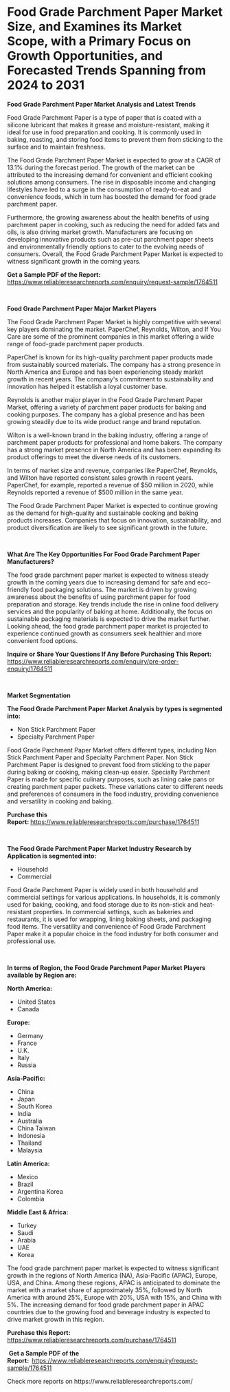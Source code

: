 <p><h1>Food Grade Parchment Paper Market Size, and Examines its Market Scope, with a Primary Focus on Growth Opportunities, and Forecasted Trends Spanning from 2024 to 2031</h1></p><p><strong>Food Grade Parchment Paper Market Analysis and Latest Trends</strong></p>
<p><p>Food Grade Parchment Paper is a type of paper that is coated with a silicone lubricant that makes it grease and moisture-resistant, making it ideal for use in food preparation and cooking. It is commonly used in baking, roasting, and storing food items to prevent them from sticking to the surface and to maintain freshness.</p><p>The Food Grade Parchment Paper Market is expected to grow at a CAGR of 13.1% during the forecast period. The growth of the market can be attributed to the increasing demand for convenient and efficient cooking solutions among consumers. The rise in disposable income and changing lifestyles have led to a surge in the consumption of ready-to-eat and convenience foods, which in turn has boosted the demand for food grade parchment paper.</p><p>Furthermore, the growing awareness about the health benefits of using parchment paper in cooking, such as reducing the need for added fats and oils, is also driving market growth. Manufacturers are focusing on developing innovative products such as pre-cut parchment paper sheets and environmentally friendly options to cater to the evolving needs of consumers. Overall, the Food Grade Parchment Paper Market is expected to witness significant growth in the coming years.</p></p>
<p><strong>Get a Sample PDF of the Report:&nbsp;</strong> <a href="https://www.reliableresearchreports.com/enquiry/request-sample/1764511">https://www.reliableresearchreports.com/enquiry/request-sample/1764511</a></p>
<p>&nbsp;</p>
<p><strong>Food Grade Parchment Paper Major Market Players</strong></p>
<p><p>The Food Grade Parchment Paper Market is highly competitive with several key players dominating the market. PaperChef, Reynolds, Wilton, and If You Care are some of the prominent companies in this market offering a wide range of food-grade parchment paper products. </p><p>PaperChef is known for its high-quality parchment paper products made from sustainably sourced materials. The company has a strong presence in North America and Europe and has been experiencing steady market growth in recent years. The company's commitment to sustainability and innovation has helped it establish a loyal customer base.</p><p>Reynolds is another major player in the Food Grade Parchment Paper Market, offering a variety of parchment paper products for baking and cooking purposes. The company has a global presence and has been growing steadily due to its wide product range and brand reputation.</p><p>Wilton is a well-known brand in the baking industry, offering a range of parchment paper products for professional and home bakers. The company has a strong market presence in North America and has been expanding its product offerings to meet the diverse needs of its customers.</p><p>In terms of market size and revenue, companies like PaperChef, Reynolds, and Wilton have reported consistent sales growth in recent years. PaperChef, for example, reported a revenue of $50 million in 2020, while Reynolds reported a revenue of $500 million in the same year.</p><p>The Food Grade Parchment Paper Market is expected to continue growing as the demand for high-quality and sustainable cooking and baking products increases. Companies that focus on innovation, sustainability, and product diversification are likely to see significant growth in the future.</p></p>
<p>&nbsp;</p>
<p><strong>What Are The Key Opportunities For Food Grade Parchment Paper Manufacturers?</strong></p>
<p><p>The food grade parchment paper market is expected to witness steady growth in the coming years due to increasing demand for safe and eco-friendly food packaging solutions. The market is driven by growing awareness about the benefits of using parchment paper for food preparation and storage. Key trends include the rise in online food delivery services and the popularity of baking at home. Additionally, the focus on sustainable packaging materials is expected to drive the market further. Looking ahead, the food grade parchment paper market is projected to experience continued growth as consumers seek healthier and more convenient food options.</p></p>
<p><strong>Inquire or Share Your Questions If Any Before Purchasing This Report:</strong> <a href="https://www.reliableresearchreports.com/enquiry/pre-order-enquiry/1764511">https://www.reliableresearchreports.com/enquiry/pre-order-enquiry/1764511</a></p>
<p>&nbsp;</p>
<p><strong>Market Segmentation</strong></p>
<p><strong>The Food Grade Parchment Paper Market Analysis by types is segmented into:</strong></p>
<p><ul><li>Non Stick Parchment Paper</li><li>Specialty Parchment Paper</li></ul></p>
<p><p>Food Grade Parchment Paper Market offers different types, including Non Stick Parchment Paper and Specialty Parchment Paper. Non Stick Parchment Paper is designed to prevent food from sticking to the paper during baking or cooking, making clean-up easier. Specialty Parchment Paper is made for specific culinary purposes, such as lining cake pans or creating parchment paper packets. These variations cater to different needs and preferences of consumers in the food industry, providing convenience and versatility in cooking and baking.</p></p>
<p><strong>Purchase this Report:&nbsp;</strong><a href="https://www.reliableresearchreports.com/purchase/1764511">https://www.reliableresearchreports.com/purchase/1764511</a></p>
<p>&nbsp;</p>
<p><strong>The Food Grade Parchment Paper Market Industry Research by Application is segmented into:</strong></p>
<p><ul><li>Household</li><li>Commercial</li></ul></p>
<p><p>Food Grade Parchment Paper is widely used in both household and commercial settings for various applications. In households, it is commonly used for baking, cooking, and food storage due to its non-stick and heat-resistant properties. In commercial settings, such as bakeries and restaurants, it is used for wrapping, lining baking sheets, and packaging food items. The versatility and convenience of Food Grade Parchment Paper make it a popular choice in the food industry for both consumer and professional use.</p></p>
<p>&nbsp;</p>
<p><strong>In terms of Region, the Food Grade Parchment Paper Market Players available by Region are:</strong></p>
<p>
    <p> <strong> North America: </strong>
        <ul>
            <li>United States</li>
            <li>Canada</li>
        </ul>
        </p> 
    <p> <strong> Europe: </strong>
        <ul>
            <li>Germany</li>
            <li>France</li>
            <li>U.K.</li>
            <li>Italy</li>
            <li>Russia</li>
        </ul>
        </p> 
    <p> <strong> Asia-Pacific: </strong>
        <ul>
            <li>China</li>
            <li>Japan</li>
            <li>South Korea</li>
            <li>India</li>
            <li>Australia</li>
            <li>China Taiwan</li>
            <li>Indonesia</li>
            <li>Thailand</li>
            <li>Malaysia</li>
        </ul>
        </p> 
    <p> <strong> Latin America: </strong>
        <ul>
            <li>Mexico</li>
            <li>Brazil</li>
            <li>Argentina Korea</li>
            <li>Colombia</li>
        </ul>
        </p> 
    <p> <strong> Middle East & Africa: </strong>
        <ul>
            <li>Turkey</li>
            <li>Saudi</li>
            <li>Arabia</li>
            <li>UAE</li>
            <li>Korea</li>
        </ul>
    </p>
    </p>
<p><p>The food grade parchment paper market is expected to witness significant growth in the regions of North America (NA), Asia-Pacific (APAC), Europe, USA, and China. Among these regions, APAC is anticipated to dominate the market with a market share of approximately 35%, followed by North America with around 25%, Europe with 20%, USA with 15%, and China with 5%. The increasing demand for food grade parchment paper in APAC countries due to the growing food and beverage industry is expected to drive market growth in this region.</p></p>
<p><strong>Purchase this Report: </strong><a href="https://www.reliableresearchreports.com/purchase/1764511">https://www.reliableresearchreports.com/purchase/1764511</a></p>
<p>&nbsp;<strong>Get a Sample PDF of the Report:&nbsp;&nbsp;</strong><a href="https://www.reliableresearchreports.com/enquiry/request-sample/1764511">https://www.reliableresearchreports.com/enquiry/request-sample/1764511</a></p>
<p><strong></strong></p>
<p>Check more reports on https://www.reliableresearchreports.com/</p>